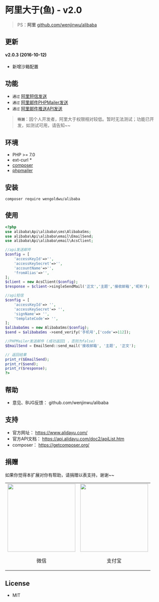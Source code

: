 # 阿里大于(鱼) - v2.0

> PS：**阿里** [github.com/wenjinwu/alibaba](https://github.com/wenjinwu/alibaba)

## 更新


#### v2.0.3 (2016-10-12)

- 新增沙箱配置

## 功能

- `通过` [阿里短信发送](test.php)
- `通过` [阿里邮件PHPMailer发送](test.php)
- `通过` [阿里邮件推送API发送](test.php)

> **`待测`**：因个人开发者，阿里大于权限相对较低。暂时无法测试；功能已开发，如测试可用，请告知~~

## 环境

- PHP >= 7.0
- ext-curl *
- [composer](https://getcomposer.org/)
- [phpmailer](https://packagist.org/packages/phpmailer/phpmailer)

## 安装

```shell
composer require wengoldwu/alibaba
```

## 使用

```php
<?php
use alibaba\Api\alibaba\sms\AlibabaSms;
use alibaba\Api\alibaba\email\EmailSend;
use alibaba\Api\alibaba\email\AcsClient;

//api发送邮件
$config = [
    'accessKeyId'=>'',
    'accessKeySecret'=>'',
    'accountName'=>'',
    'fromAlias'=>'',
];
$client = new AcsClient($config);
$response = $client->singleSendMail('正文','主题','接收邮箱','昵称');

//api短信
$config = [
    'accessKeyId'=> '',
    'accessKeySecret'=> '',
    'signName'=> '',
    'templateCode'=> '',
];
$alibabaSms = new AlibabaSms($config);
$send = $alibabaSms ->send_verify('手机号',['code'=>112]);

//PHPMailer发送邮件 (成功返回1 ，否则为false)
$EmailSend = EmailSend::send_mail('接收邮箱', '主题', '正文');

// 返回结果
print_r($EmailSend);
print_r($send);
print_r($response);
?>
```

## 帮助

- 意见、BUG反馈： github.com/wenjinwu/alibaba

## 支持

- 官方网址： https://www.alidayu.com/
- 官方API文档： https://api.alidayu.com/doc2/apiList.htm
- composer： https://getcomposer.org/

## 捐赠

如果你觉得本扩展对你有帮助，请捐赠以表支持，谢谢~~

<table>
    <tr>
        <td align="center"><img src="#" width="220"><p>微信</p></td>
        <td align="center"><img src="#" width="220"><p>支付宝</p></td>
    </tr>
</table>

## License

- MIT
